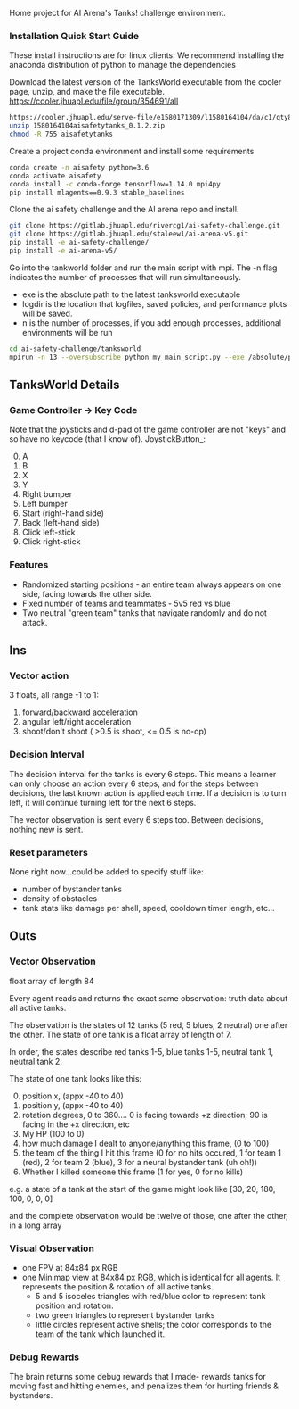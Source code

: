 
Home project for AI Arena's Tanks! challenge environment.

### Installation Quick Start Guide
These install instructions are for linux clients.  We recommend installing the anaconda distribution of python to manage the dependencies

Download the latest version of the TanksWorld executable from the cooler page, unzip, and make the file executable.  https://cooler.jhuapl.edu/file/group/354691/all
```` sh
https://cooler.jhuapl.edu/serve-file/e1580171309/l1580164104/da/c1/qty87IAnTo2U0FUU8-_GD715POaKi4WFbL40PjobH5E/260000/260137/file/1580164104aisafetytanks_0.1.2.zip
unzip 1580164104aisafetytanks_0.1.2.zip
chmod -R 755 aisafetytanks
````

Create a project conda environment and install some requirements
````sh
conda create -n aisafety python=3.6
conda activate aisafety
conda install -c conda-forge tensorflow=1.14.0 mpi4py
pip install mlagents==0.9.3 stable_baselines
````

Clone the ai safety challenge and the AI arena repo and install.
```` sh
git clone https://gitlab.jhuapl.edu/rivercg1/ai-safety-challenge.git
git clone https://gitlab.jhuapl.edu/staleew1/ai-arena-v5.git
pip install -e ai-safety-challenge/
pip install -e ai-arena-v5/
````

Go into the tankworld folder and run the main script with mpi.  The -n flag indicates the number of processes that will run simultaneously. 
 - exe is the absolute path to the latest tanksworld executable
 - logdir is the location that logfiles, saved policies, and performance plots will be saved.
 - n is the number of processes, if you add enough processes, additional environments will be run
```` sh
cd ai-safety-challenge/tanksworld
mpirun -n 13 --oversubscribe python my_main_script.py --exe /absolute/path/to/the/executable --logdir testrun
````




## TanksWorld Details

### Game Controller -> Key Code
Note that the joysticks and d-pad of the game controller are not "keys" and so have no keycode (that I know of).
JoystickButton_:

0. A
1. B
2. X
3. Y
4. Right bumper
5. Left bumper
6. Start (right-hand side)
7. Back (left-hand side)
8. Click left-stick
9. Click right-stick

### Features

* Randomized starting positions - an entire team always appears on one side, facing towards the other side.
* Fixed number of teams and teammates - 5v5 red vs blue
* Two neutral "green team" tanks that navigate randomly and do not attack.


## Ins

### Vector action

3 floats, all range -1 to 1:

1. forward/backward acceleration
2. angular left/right acceleration
3. shoot/don't shoot ( >0.5 is shoot, <= 0.5 is no-op)

### Decision Interval

The decision interval for the tanks is every 6 steps. This means a learner can only choose an action every 6 steps, and for the steps between decisions, the last known action is applied each time. If a decision is to turn left, it will continue turning left for the next 6 steps.

The vector observation is sent every 6 steps too. Between decisions, nothing new is sent.

### Reset parameters

None right now...could be added to specify stuff like:

- number of bystander tanks
- density of obstacles
- tank stats like damage per shell, speed, cooldown timer length, etc...

## Outs

### Vector Observation

float array of length 84

Every agent reads and returns the exact same observation: truth data about all active tanks.

The observation is the states of 12 tanks (5 red, 5 blues, 2 neutral) one after the other. The state of one tank is a float array of length of 7.

In order, the states describe red tanks 1-5, blue tanks 1-5, neutral tank 1, neutral tank 2.

The state of one tank looks like this:

0. position x, (appx -40 to 40)
1. position y, (appx -40 to 40)
2. rotation degrees, 0 to 360.... 0 is facing towards +z direction; 90 is facing in the +x direction, etc
3. My HP (100 to 0)
4. how much damage I dealt to anyone/anything this frame, (0 to 100)
5. the team of the thing I hit this frame (0 for no hits occured, 1 for team 1 (red), 2 for team 2 (blue), 3 for a neural bystander tank (uh oh!))
6. Whether I killed someone this frame (1 for yes, 0 for no kills)

e.g. a state of a tank at the start of the game might look like [30, 20, 180, 100, 0, 0, 0]

and the complete observation would be twelve of those, one after the other, in a long array

### Visual Observation

- one FPV at 84x84 px RGB
- one Minimap view at 84x84 px RGB, which is identical for all agents. It represents the position & rotation of all active tanks.
	- 5 and 5 isoceles triangles with red/blue color to represent tank position and rotation.
	- two green triangles to represent bystander tanks
	- little circles represent active shells; the color corresponds to the team of the tank which launched it.

### Debug Rewards

The brain returns some debug rewards that I made- rewards tanks for moving fast and hitting enemies, and penalizes them for hurting friends & bystanders.
